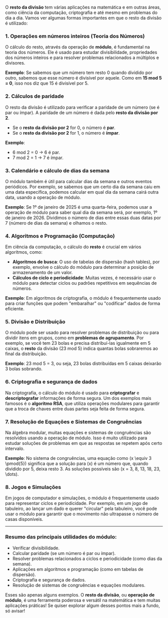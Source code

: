 O **resto da divisão** tem várias aplicações na matemática e em outras áreas, como ciência da computação, criptografia e até mesmo em problemas do dia a dia. Vamos ver algumas formas importantes em que o resto da divisão é utilizado:

### 1. **Operações em números inteiros (Teoria dos Números)**
O cálculo do resto, através da operação de **módulo**, é fundamental na teoria dos números. Ele é usado para estudar divisibilidade, propriedades dos números inteiros e para resolver problemas relacionados a múltiplos e divisores.

**Exemplo**: Se sabemos que um número tem resto 0 quando dividido por outro, sabemos que esse número é divisível por aquele. Como em **15 mod 5 = 0**, isso nos diz que 15 é divisível por 5.

### 2. **Cálculos de paridade**
O resto da divisão é utilizado para verificar a paridade de um número (se é par ou ímpar). A paridade de um número é dada pelo **resto da divisão por 2**.

- Se o **resto da divisão por 2** for 0, o número é **par**.
- Se o **resto da divisão por 2** for 1, o número é **ímpar**.

**Exemplo**:
- 6 mod 2 = 0 → 6 é par.
- 7 mod 2 = 1 → 7 é ímpar.

### 3. **Calendário e cálculo de dias da semana**
O módulo também é útil para calcular dias da semana e outros eventos periódicos. Por exemplo, se sabemos que um certo dia da semana caiu em uma data específica, podemos calcular em qual dia da semana cairá outra data, usando a operação de módulo.

**Exemplo**: Se 1º de janeiro de 2025 é uma quarta-feira, podemos usar a operação de módulo para saber qual dia da semana será, por exemplo, 1º de janeiro de 2026. Dividimos o número de dias entre essas duas datas por 7 (número de dias da semana) e olhamos o resto.

### 4. **Algoritmos e Programação (Computação)**
Em ciência da computação, o cálculo do **resto** é crucial em vários algoritmos, como:
- **Algoritmos de busca**: O uso de tabelas de dispersão (hash tables), por exemplo, envolve o cálculo do módulo para determinar a posição de armazenamento de um valor.
- **Cálculos de ciclo e periodicidade**: Muitas vezes, é necessário usar o módulo para detectar ciclos ou padrões repetitivos em sequências de números.

**Exemplo**: Em algoritmos de criptografia, o módulo é frequentemente usado para criar funções que podem "embaralhar" ou "codificar" dados de forma eficiente.

### 5. **Divisão e Distribuição**
O módulo pode ser usado para resolver problemas de distribuição ou para dividir itens em grupos, como em **problemas de agrupamento**. Por exemplo, se você tem 23 bolas e precisa distribuí-las igualmente em 5 caixas, o **resto** da divisão (23 mod 5) indica quantas bolas sobraremos ao final da distribuição.

**Exemplo**: 23 mod 5 = 3, ou seja, 23 bolas distribuídas em 5 caixas deixarão 3 bolas sobrando.

### 6. **Criptografia e segurança de dados**
Na criptografia, o cálculo do módulo é usado para **criptografar** e **descriptografar** informações de forma segura. Um dos exemplos mais famosos é o **algoritmo RSA**, que utiliza operações modulares para garantir que a troca de chaves entre duas partes seja feita de forma segura.

### 7. **Resolução de Equações e Sistemas de Congruências**
Na álgebra modular, muitas equações e sistemas de congruências são resolvidos usando a operação de módulo. Isso é muito utilizado para estudar soluções de problemas em que as respostas se repetem após certo intervalo.

**Exemplo**: No sistema de congruências, uma equação como \(x \equiv 3 \pmod{5}\) significa que a solução para \(x\) é um número que, quando dividido por 5, deixa resto 3. As soluções possíveis são \(x = 3, 8, 13, 18, 23, \dots\).

### 8. **Jogos e Simulações**
Em jogos de computador e simulações, o módulo é frequentemente usado para representar ciclos e periodicidade. Por exemplo, em um jogo de tabuleiro, ao lançar um dado e querer "circular" pela tabuleiro, você pode usar o módulo para garantir que o movimento não ultrapasse o número de casas disponíveis.

---

### Resumo das principais utilidades do módulo:
- Verificar divisibilidade.
- Calcular paridade (se um número é par ou ímpar).
- Resolver problemas relacionados a ciclos e periodicidade (como dias da semana).
- Aplicações em algoritmos e programação (como em tabelas de dispersão).
- Criptografia e segurança de dados.
- Resolução de sistemas de congruências e equações modulares.

Esses são apenas alguns exemplos. O **resto da divisão**, ou **operação de módulo**, é uma ferramenta poderosa e versátil na matemática e tem muitas aplicações práticas! Se quiser explorar algum desses pontos mais a fundo, só avisar!